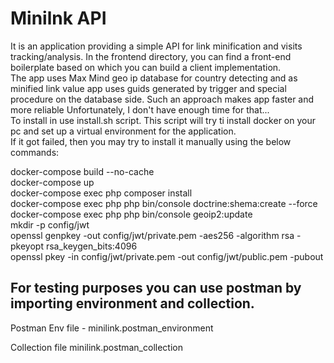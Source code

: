 <h1>Minilnk API</h1>
<p>
    It is an application providing a simple API for link minification and visits tracking/analysis. In the frontend directory, you can find a front-end boilerplate based on which you can build a client implementation. <br>
    The app uses Max Mind geo ip database for country detecting and as minified link value app uses guids generated by trigger and special procedure on the database side. Such an approach makes app faster and more reliable
  Unfortunately, I don't have enough time for that...<br>
To install in use install.sh script. This script will try ti install docker on your pc and set up a virtual environment for the application. <br>
  If it got failed, then you may try to install it manually using the below commands: 
  </p>
  </p>
  docker-compose build --no-cache</br>
  docker-compose up</br>
  docker-compose exec php composer install</br>
  docker-compose exec php php bin/console doctrine:shema:create --force</br>
  docker-compose exec php php bin/console geoip2:update</br>
  mkdir -p config/jwt</br>
  openssl genpkey -out config/jwt/private.pem -aes256 -algorithm rsa -pkeyopt rsa_keygen_bits:4096</br>
  openssl pkey -in config/jwt/private.pem -out config/jwt/public.pem -pubout</br>
</p>

<h2>For testing purposes you can use postman by importing environment and collection.</h2>
<p>Postman Env file - minilink.postman_environment</p>
<p>Collection file minilink.postman_collection</p>
